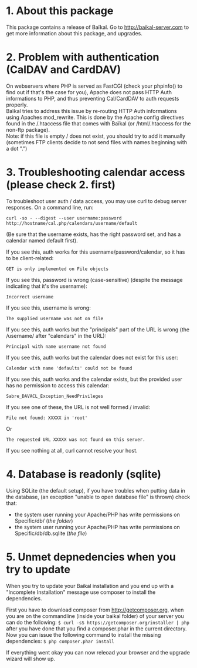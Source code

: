 # 1. About this package

This package contains a release of Baïkal.
Go to http://baikal-server.com to get more information about this package, and upgrades.

# 2. Problem with authentication (CalDAV and CardDAV)

On webservers where PHP is served as FastCGI (check your phpinfo()
to find out if that's the case for you), Apache does not pass HTTP
Auth informations to PHP, and thus preventing Cal/CardDAV to auth
requests properly.  
Baïkal tries to address this issue by re-routing HTTP Auth informations
using Apaches mod_rewrite. This is done by the Apache config directives
found in the /.htaccess file that comes with Baïkal (or /html/.htaccess
for the non-ftp package).  
Note: if this file is empty / does not exist, you should try to add it manually  
(sometimes FTP clients decide to not send files with names beginning with a dot ".")

# 3. Troubleshooting calendar access (please check 2. first)

To troubleshoot user auth / data access, you may use curl to debug server responses. On a command line, run:

	curl -so - --digest --user username:password http://hostname/cal.php/calendars/username/default

(Be sure that the username exists, has the right password set, and has a calendar named default first).

If you see this, auth works for this username/password/calendar, so it has to be client-related:

	GET is only implemented on File objects

If you see this, password is wrong (case-sensitive) (despite the message indicating that it's the username):

	Incorrect username

If you see this, username is wrong:

	The supplied username was not on file

If you see this, auth works but the "principals" part of the URL is wrong (the /username/ after "calendars" in the URL):

	Principal with name username not found

If you see this, auth works but the calendar does not exist for this user:

	Calendar with name 'defaults' could not be found

If you see this, auth works and the calendar exists, but the provided user has no permission to access this calendar:

	Sabre_DAVACL_Exception_NeedPrivileges

If you see one of these, the URL is not well formed / invalid:

	File not found: XXXXX in 'root'
	
Or
	
	The requested URL XXXXX was not found on this server.

If you see nothing at all, curl cannot resolve your host.

# 4. Database is readonly (sqlite)

Using SQLite (the default setup), if you have troubles when putting data in the database,
(an exception "unable to open database file" is thrown) check that:
  * the system user running your Apache/PHP has write permissions on Specific/db/ (*the folder*)
  * the system user running your Apache/PHP has write permissions on Specific/db/db.sqlite (*the file*)
 
# 5. Unmet depnedencies when you try to update

When you try to update your Baikal installation and you end up with a "Incomplete Installation" message use composer to install the dependencies.

First you have to download composer from http://getcomposer.org, when you are on the commandline (inside your baikal folder) of your server you can do the following:
`$ curl -sS https://getcomposer.org/installer | php`
after you have done that you find a composer.phar in the current directory.
Now you can issue the following command to install the missing dependencies:
`$ php composer.phar install`

If everything went okay you can now releoad your browser and the upgrade wizard will show up. 
